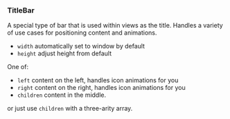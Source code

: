 ### TitleBar

A special type of bar that is used within views as the title.
Handles a variety of use cases for positioning content and animations.

- `width` automatically set to window by default
- `height` adjust height from default

One of:
- `left` content on the left, handles icon animations for you
- `right` content on the right, handles icon animations for you
- `children` content in the middle.

or just use `children` with a three-arity array.
